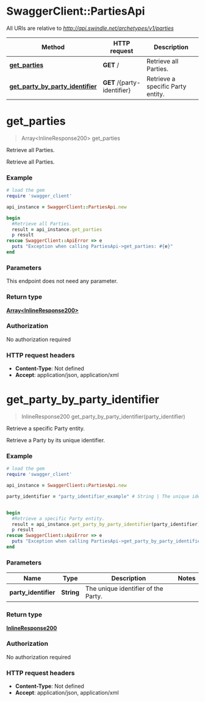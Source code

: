 # SwaggerClient::PartiesApi

All URIs are relative to *http://api.swindle.net/archetypes/v1/parties*

Method | HTTP request | Description
------------- | ------------- | -------------
[**get_parties**](PartiesApi.md#get_parties) | **GET** / | Retrieve all Parties.
[**get_party_by_party_identifier**](PartiesApi.md#get_party_by_party_identifier) | **GET** /{party-identifier} | Retrieve a specific Party entity.


# **get_parties**
> Array&lt;InlineResponse200&gt; get_parties

Retrieve all Parties.

Retrieve all Parties.

### Example
```ruby
# load the gem
require 'swagger_client'

api_instance = SwaggerClient::PartiesApi.new

begin
  #Retrieve all Parties.
  result = api_instance.get_parties
  p result
rescue SwaggerClient::ApiError => e
  puts "Exception when calling PartiesApi->get_parties: #{e}"
end
```

### Parameters
This endpoint does not need any parameter.

### Return type

[**Array&lt;InlineResponse200&gt;**](InlineResponse200.md)

### Authorization

No authorization required

### HTTP request headers

 - **Content-Type**: Not defined
 - **Accept**: application/json, application/xml



# **get_party_by_party_identifier**
> InlineResponse200 get_party_by_party_identifier(party_identifier)

Retrieve a specific Party entity.

Retrieve a Party by its unique identifier.

### Example
```ruby
# load the gem
require 'swagger_client'

api_instance = SwaggerClient::PartiesApi.new

party_identifier = "party_identifier_example" # String | The unique identifier of the Party.


begin
  #Retrieve a specific Party entity.
  result = api_instance.get_party_by_party_identifier(party_identifier)
  p result
rescue SwaggerClient::ApiError => e
  puts "Exception when calling PartiesApi->get_party_by_party_identifier: #{e}"
end
```

### Parameters

Name | Type | Description  | Notes
------------- | ------------- | ------------- | -------------
 **party_identifier** | **String**| The unique identifier of the Party. | 

### Return type

[**InlineResponse200**](InlineResponse200.md)

### Authorization

No authorization required

### HTTP request headers

 - **Content-Type**: Not defined
 - **Accept**: application/json, application/xml



